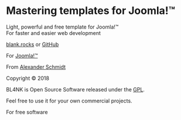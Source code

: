 # Mastering templates for Joomla!™

Light, powerful and free template for Joomla!™  
For faster and easier web development

[blank.rocks](http://blank.rocks) or [GitHub](https://github.com/Bloggerschmidt/Blank)

For [Joomla!™](https://www.joomla.org/)

From [Alexander Schmidt](https://alexanderschmidt.info/)

Copyright © 2018

BL4NK is Open Source Software released under the [GPL](https://www.gnu.org/licenses/gpl-3.0.en.html).

Feel free to use it for your own commercial projects.

For free software

